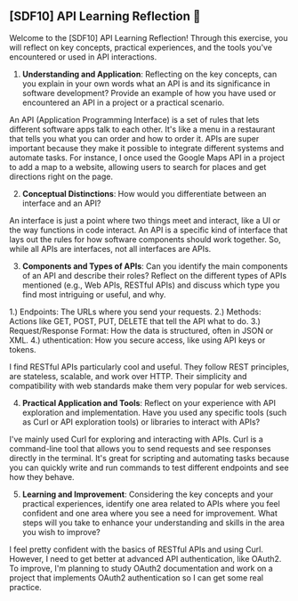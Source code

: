## [SDF10] API Learning Reflection 🧠

Welcome to the [SDF10] API Learning Reflection! Through this exercise, you will reflect on key concepts, practical experiences, and the tools you've encountered or used in API interactions.

1. **Understanding and Application**: Reflecting on the key concepts, can you explain in your own words what an API is and its significance in software development? Provide an example of how you have used or encountered an API in a project or a practical scenario.

An API (Application Programming Interface) is a set of rules that lets different software apps talk to each other. It's like a menu in a restaurant that tells you what you can order and how to order it. APIs are super important because they make it possible to integrate different systems and automate tasks. For instance, I once used the Google Maps API in a project to add a map to a website, allowing users to search for places and get directions right on the page.

2. **Conceptual Distinctions**: How would you differentiate between an interface and an API? 

An interface is just a point where two things meet and interact, like a UI or the way functions in code interact. An API is a specific kind of interface that lays out the rules for how software components should work together. So, while all APIs are interfaces, not all interfaces are APIs.

3. **Components and Types of APIs**: Can you identify the main components of an API and describe their roles? Reflect on the different types of APIs mentioned (e.g., Web APIs, RESTful APIs) and discuss which type you find most intriguing or useful, and why.

1.) Endpoints: The URLs where you send your requests.
2.) Methods: Actions like GET, POST, PUT, DELETE that tell the API what to do.
3.) Request/Response Format: How the data is structured, often in JSON or XML.
4.) uthentication: How you secure access, like using API keys or tokens.

I find RESTful APIs particularly cool and useful. They follow REST principles, are stateless, scalable, and work over HTTP. Their simplicity and compatibility with web standards make them very popular for web services.

4. **Practical Application and Tools**: Reflect on your experience with API exploration and implementation. Have you used any specific tools (such as Curl or API exploration tools) or libraries to interact with APIs? 

I've mainly used Curl for exploring and interacting with APIs. Curl is a command-line tool that allows you to send requests and see responses directly in the terminal. It's great for scripting and automating tasks because you can quickly write and run commands to test different endpoints and see how they behave.

5. **Learning and Improvement**: Considering the key concepts and your practical experiences, identify one area related to APIs where you feel confident and one area where you see a need for improvement. What steps will you take to enhance your understanding and skills in the area you wish to improve?

I feel pretty confident with the basics of RESTful APIs and using Curl. However, I need to get better at advanced API authentication, like OAuth2. To improve, I'm planning to study OAuth2 documentation and work on a project that implements OAuth2 authentication so I can get some real practice.